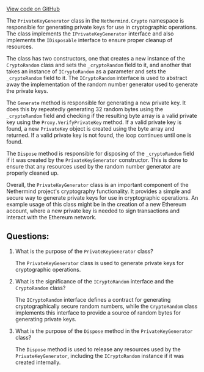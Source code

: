 [View code on GitHub](https://github.com/nethermindeth/nethermind/Nethermind.Crypto/PrivateKeyGenerator.cs)

The `PrivateKeyGenerator` class in the `Nethermind.Crypto` namespace is responsible for generating private keys for use in cryptographic operations. The class implements the `IPrivateKeyGenerator` interface and also implements the `IDisposable` interface to ensure proper cleanup of resources.

The class has two constructors, one that creates a new instance of the `CryptoRandom` class and sets the `_cryptoRandom` field to it, and another that takes an instance of `ICryptoRandom` as a parameter and sets the `_cryptoRandom` field to it. The `ICryptoRandom` interface is used to abstract away the implementation of the random number generator used to generate the private keys.

The `Generate` method is responsible for generating a new private key. It does this by repeatedly generating 32 random bytes using the `_cryptoRandom` field and checking if the resulting byte array is a valid private key using the `Proxy.VerifyPrivateKey` method. If a valid private key is found, a new `PrivateKey` object is created using the byte array and returned. If a valid private key is not found, the loop continues until one is found.

The `Dispose` method is responsible for disposing of the `_cryptoRandom` field if it was created by the `PrivateKeyGenerator` constructor. This is done to ensure that any resources used by the random number generator are properly cleaned up.

Overall, the `PrivateKeyGenerator` class is an important component of the Nethermind project's cryptography functionality. It provides a simple and secure way to generate private keys for use in cryptographic operations. An example usage of this class might be in the creation of a new Ethereum account, where a new private key is needed to sign transactions and interact with the Ethereum network.
## Questions: 
 1. What is the purpose of the `PrivateKeyGenerator` class?
    
    The `PrivateKeyGenerator` class is used to generate private keys for cryptographic operations.

2. What is the significance of the `ICryptoRandom` interface and the `CryptoRandom` class?
    
    The `ICryptoRandom` interface defines a contract for generating cryptographically secure random numbers, while the `CryptoRandom` class implements this interface to provide a source of random bytes for generating private keys.

3. What is the purpose of the `Dispose` method in the `PrivateKeyGenerator` class?
    
    The `Dispose` method is used to release any resources used by the `PrivateKeyGenerator`, including the `ICryptoRandom` instance if it was created internally.